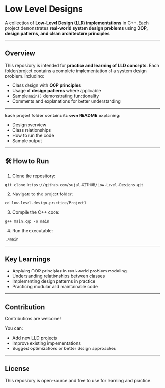 # Low Level Designs

A collection of **Low-Level Design (LLD) implementations** in C++. Each project demonstrates **real-world system design problems** using **OOP, design patterns, and clean architecture principles**.

---

## Overview

This repository is intended for **practice and learning of LLD concepts**. Each folder/project contains a complete implementation of a system design problem, including:

- Class design with **OOP principles**  
- Usage of **design patterns** where applicable  
- Sample `main()` demonstrating functionality  
- Comments and explanations for better understanding  

---

Each project folder contains its **own README** explaining:  

- Design overview  
- Class relationships  
- How to run the code  
- Sample output  

---

## 🛠️ How to Run

1. Clone the repository:
```
git clone https://github.com/sujal-GITHUB/Low-Level-Designs.git
```
2. Navigate to the project folder:
```
cd low-level-design-practice/Project1
```
3. Compile the C++ code:
```
g++ main.cpp -o main
```
4. Run the executable:
```
./main
```

---

## Key Learnings

- Applying OOP principles in real-world problem modeling
- Understanding relationships between classes
- Implementing design patterns in practice
- Practicing modular and maintainable code

---

## Contribution

Contributions are welcome!

You can:

- Add new LLD projects
- Improve existing implementations
- Suggest optimizations or better design approaches

--- 

## License

This repository is open-source and free to use for learning and practice.
